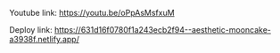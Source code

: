 Youtube link:
https://youtu.be/oPpAsMsfxuM

Deploy link:
https://631d16f0780f1a243ecb2f94--aesthetic-mooncake-a3938f.netlify.app/


